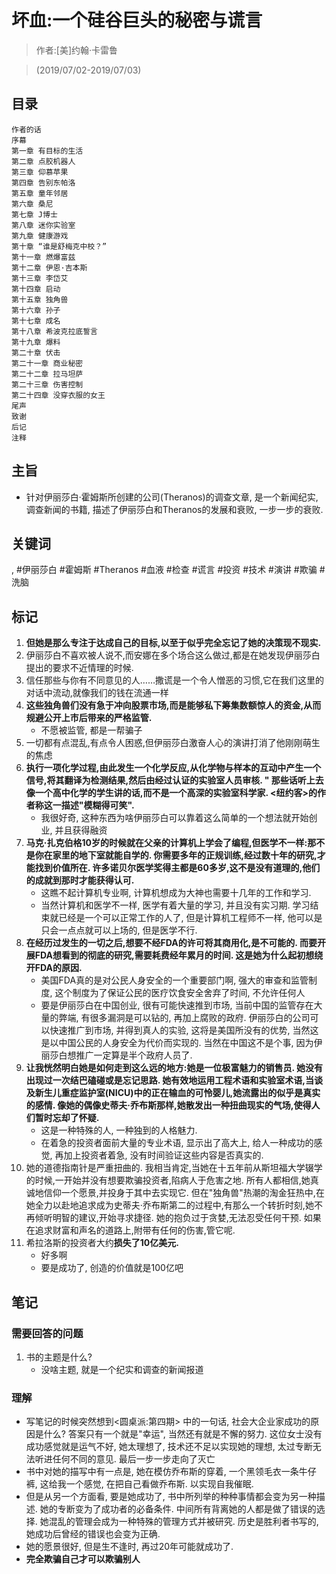 # 坏血:一个硅谷巨头的秘密与谎言

> 作者:[美]约翰·卡雷鲁

> (2019/07/02-2019/07/03)

## 目录
```
作者的话
序幕
第一章 有目标的生活
第二章 点胶机器人
第三章 仰慕苹果
第四章 告别东帕洛
第五章 童年邻居
第六章 桑尼
第七章 J博士
第八章 迷你实验室
第九章 健康游戏
第十章 “谁是舒梅克中校？”
第十一章 燃爆富兹
第十二章 伊恩·吉本斯
第十三章 李岱艾
第十四章 启动
第十五章 独角兽
第十六章 孙子
第十七章 成名
第十八章 希波克拉底誓言
第十九章 爆料
第二十章 伏击
第二十一章 商业秘密
第二十二章 拉马坦萨
第二十三章 伤害控制
第二十四章 没穿衣服的女王
尾声
致谢
后记
注释
```

## 主旨
* 针对伊丽莎白·霍姆斯所创建的公司(Theranos)的调查文章, 是一个新闻纪实, 调查新闻的书籍, 描述了伊丽莎白和Theranos的发展和衰败, 一步一步的衰败.

## 关键词
, #伊丽莎白 #霍姆斯 #Theranos #血液 #检查 #谎言 #投资 #技术 #演讲 #欺骗 #洗脑


## 标记
1. **但她是那么专注于达成自己的目标,以至于似乎完全忘记了她的决策现不现实.**
2. 伊丽莎白不喜欢被人说不,而安娜在多个场合这么做过,都是在她发现伊丽莎白提出的要求不近情理的时候.
3. 信任那些与你有不同意见的人……撒谎是一个令人憎恶的习惯,它在我们这里的对话中流动,就像我们的钱在流通一样
4. **这些独角兽们没有急于冲向股票市场,而是能够私下筹集数额惊人的资金,从而规避公开上市后带来的严格监管.**
    * 不愿被监管, 都是一帮骗子
5. 一切都有点混乱,有点令人困惑,但伊丽莎白激奋人心的演讲打消了他刚刚萌生的焦虑
6. **执行一项化学过程,由此发生一个化学反应,从化学物与样本的互动中产生一个信号,将其翻译为检测结果,然后由经过认证的实验室人员审核. " 那些话听上去像一个高中化学的学生讲的话,而不是一个高深的实验室科学家. <纽约客>的作者称这一描述"模糊得可笑".**
    * 我很好奇, 这种东西为啥伊丽莎白可以靠着这么简单的一个想法就开始创业, 并且获得融资
7. **马克·扎克伯格10岁的时候就在父亲的计算机上学会了编程,但医学不一样:那不是你在家里的地下室就能自学的. 你需要多年的正规训练,经过数十年的研究,才能找到价值所在. 许多诺贝尔医学奖得主都是60多岁,这不是没有道理的,他们的成就到那时才能获得认可.**
    * 这瞧不起计算机专业啊, 计算机想成为大神也需要十几年的工作和学习.
    * 当然计算机和医学不一样, 医学有着大量的学习, 并且没有实习期. 学习结束就已经是一个可以正常工作的人了, 但是计算机工程师不一样, 他可以是只会一点点就可以上场的, 但是医学不行.
8. **在经历过发生的一切之后,想要不经FDA的许可将其商用化,是不可能的. 而要开展FDA想看到的彻底的研究,需要耗费经年累月的时间. 这是她为什么起初想绕开FDA的原因.**
    * 美国FDA真的是对公民人身安全的一个重要部门啊, 强大的审查和监管制度, 这个制度为了保证公民的医疗饮食安全舍弃了时间, 不允许任何人
    * 要是伊丽莎白在中国创业, 很有可能快速推到市场, 当前中国的监管存在大量的弊端, 有很多漏洞是可以钻的, 再加上腐败的政府. 伊丽莎白的公司可以快速推广到市场, 并得到真人的实验, 这将是美国所没有的优势, 当然这是以中国公民的人身安全为代价而实现的. 当然在中国这不是个事, 因为伊丽莎白想推广一定算是半个政府人员了.
9. **让我恍然明白她是如何走到这么远的地方:她是一位极富魅力的销售员. 她没有出现过一次结巴磕碰或是忘记思路. 她有效地运用工程术语和实验室术语,当谈及新生儿重症监护室(NICU)中的正在输血的可怜婴儿,她流露出的似乎是真实的感情. 像她的偶像史蒂夫·乔布斯那样,她散发出一种扭曲现实的气场,使得人们暂时忘却了怀疑.**
    * 这是一种特殊的人, 一种独到的人格魅力.
    * 在着急的投资者面前大量的专业术语, 显示出了高大上, 给人一种成功的感觉, 再加上投资者着急, 没有时间验证这些内容是否真实的.
10. 她的道德指南针是严重扭曲的. 我相当肯定,当她在十五年前从斯坦福大学辍学的时候,一开始并没有想要欺骗投资者,陷病人于危害之地. 所有人都相信,她真诚地信仰一个愿景,并投身于其中去实现它. 但在"独角兽"热潮的淘金狂热中,在她全力以赴地追求成为史蒂夫·乔布斯第二的过程中,有那么一个转折时刻,她不再倾听明智的建议,开始寻求捷径. 她的抱负过于贪婪,无法忍受任何干预. 如果在追求财富和声名的道路上,附带有任何的伤害,管它呢.
12. 希拉洛斯的投资者大约**损失了10亿美元.**
    * 好多啊
    * 要是成功了, 创造的价值就是100亿吧


## 笔记
### 需要回答的问题
1. 书的主题是什么?
    * 没啥主题, 就是一个纪实和调查的新闻报道

### 理解
* 写笔记的时候突然想到<圆桌派:第四期> 中的一句话, 社会大企业家成功的原因是什么? 答案只有一个就是"幸运", 当然还有就是不懈的努力. 这位女士没有成功感觉就是运气不好, 她太理想了, 技术还不足以实现她的理想, 太过专断无法听进任何不同的意见. 最后一步一步走向了灭亡
* 书中对她的描写中有一点是, 她在模仿乔布斯的穿着, 一个黑领毛衣一条牛仔裤, 这给我一个感觉, 在把自己看做乔布斯. 以实现自我催眠.
* 但是从另一个方面看, 要是她成功了, 书中所列举的种种事情都会变为另一种描述. 她的专断变为了成功者的必备条件. 中间所有背离她的人都是做了错误的选择. 她混乱的管理会成为一种特殊的管理方式并被研究. 历史是胜利者书写的, 她成功后曾经的错误也会变为正确.
* 她的愿景很好, 但是生不逢时, 再过20年可能就成功了.
* **完全欺骗自己才可以欺骗别人**
